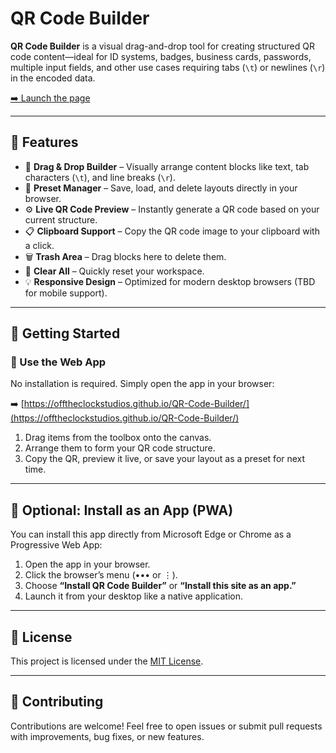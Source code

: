 # QR Code Builder

**QR Code Builder** is a visual drag-and-drop tool for creating structured QR code content—ideal for ID systems, badges, business cards, passwords, multiple input fields, and other use cases requiring tabs (`\t`) or newlines (`\r`) in the encoded data.

[➡️ Launch the page](https://offtheclockstudios.github.io/QR-Code-Builder/)

---

## 🔧 Features

- 🧩 **Drag & Drop Builder** – Visually arrange content blocks like text, tab characters (`\t`), and line breaks (`\r`).
- 💾 **Preset Manager** – Save, load, and delete layouts directly in your browser.
- ⚙️ **Live QR Code Preview** – Instantly generate a QR code based on your current structure.
- 📋 **Clipboard Support** – Copy the QR code image to your clipboard with a click.
- 🗑️ **Trash Area** – Drag blocks here to delete them.
- 🧼 **Clear All** – Quickly reset your workspace.
- 💡 **Responsive Design** – Optimized for modern desktop browsers (TBD for mobile support).

---

## 🚀 Getting Started

### 🔗 Use the Web App

No installation is required. Simply open the app in your browser:

➡️ [https://offtheclockstudios.github.io/QR-Code-Builder/](https://offtheclockstudios.github.io/QR-Code-Builder/)

1. Drag items from the toolbox onto the canvas.
2. Arrange them to form your QR code structure.
3. Copy the QR, preview it live, or save your layout as a preset for next time.

---

## 📲 Optional: Install as an App (PWA)

You can install this app directly from Microsoft Edge or Chrome as a Progressive Web App:

1. Open the app in your browser.
2. Click the browser’s menu (••• or ⋮).
3. Choose **“Install QR Code Builder”** or **“Install this site as an app.”**
4. Launch it from your desktop like a native application.
   
---

## 📄 License

This project is licensed under the [MIT License](LICENSE).

---

## 🤝 Contributing

Contributions are welcome! Feel free to open issues or submit pull requests with improvements, bug fixes, or new features.
